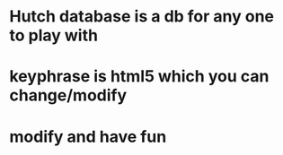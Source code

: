 # Hutch database is a db for any one to play with
# keyphrase is html5 which you can change/modify
# modify and have fun
